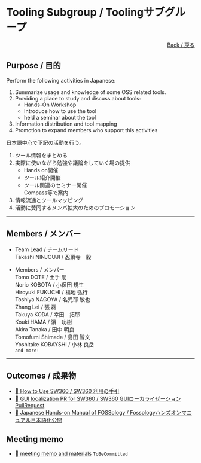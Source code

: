 # Tooling Subgroup / Toolingサブグループ

<div style="text-align: right;">
<a href="/OpenChain-JWG/">Back / 戻る</a>
</div>

## Purpose / 目的

Perform the following activities in Japanese:  

1. Summarize usage and knowledge of some OSS related tools.  
1. Providing a place to study and discuss about tools:  
   - Hands-On Workshop  
   - Introduce how to use the tool  
   - held a seminar about the tool  
1. Information distribution and tool mapping  
1. Promotion to expand members who support this activities  

日本語中心で下記の活動を行う。
1. ツール情報をまとめる  
1. 実際に使いながら勉強や議論をしていく場の提供  
   - Hands on開催  
   - ツール紹介開催  
   - ツール関連のセミナー開催  
   Compass等で案内  
1. 情報流通とツールマッピング  
1. 活動に賛同するメンバ拡大のためのプロモーション  

---

## Members / メンバー

- Team Lead / チームリード  
Takashi NINJOUJI / 忍頂寺　毅

- Members / メンバー  
Tomo DOTE / 土手 朋  
Norio KOBOTA / 小保田 規生  
Hiroyuki FUKUCHI / 福地 弘行  
Toshiya NAGOYA / 名児耶 敏也  
Zhang Lei / 張 磊  
Takuya KODA / 幸田　拓耶  
Kouki HAMA / 濵　功樹  
Akira Tanaka / 田中 明良  
Tomofumi Shimada / 島田 智文  
Yoshitake KOBAYSHI / 小林 良岳  
   ```and more!``` 

---

## Outcomes / 成果物

- [&#x1f4c2; How to Use SW360 / SW360 利用の手引](https://docs.google.com/document/d/1wNV--UhIDiRPP10Hhk0vspiKtoLupug7v2AAu4yxEC8/edit)  
- [&#x1f4c2; GUI localization PR for SW360 / SW360 GUIローカライゼーション PullRequest](https://github.com/eclipse/sw360/pull/659)
- [&#x1f4c2; Japanese Hands-on Manual of FOSSology / Fossologyハンズオンマニュアル日本語化公開](https://github.com/fossology/FOSSologySlides/pull/2)


## Meeting memo

- [&#x1f4c2; meeting memo and materials]() ```ToBeCommitted```  
